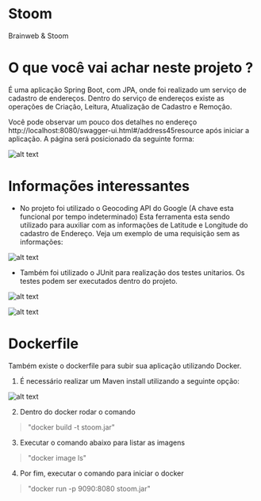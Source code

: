 # Stoom
 Brainweb & Stoom
 
 # O que você vai achar neste projeto ?
 É uma aplicação Spring Boot, com JPA, onde foi realizado um serviço de cadastro de endereços.
 Dentro do serviço de endereços existe as operações de Criação, Leitura, Atualização de Cadastro e Remoção.
 
 Você pode observar um pouco dos detalhes no endereço http://localhost:8080/swagger-ui.html#/address45resource após iniciar a aplicação.
 A página será posicionado da seguinte forma:
 
  ![alt text](https://i.imgur.com/GC8IS0T.png)
 
# Informações interessantes
- No projeto foi utilizado o Geocoding API do Google (A chave esta funcional por tempo indeterminado)
Esta ferramenta esta sendo utilizado para auxiliar com as informações de Latitude e Longitude do cadastro de Endereço.
Veja um exemplo de uma requisição sem as informações:

![alt text](https://i.imgur.com/nCzhUfr.png)

- Também foi utilizado o JUnit para realização dos testes unitarios.
Os testes podem ser executados dentro do projeto.

![alt text](https://i.imgur.com/iMDCyk6.png)

![alt text](https://i.imgur.com/y7M1lmS.png)

# Dockerfile

Também existe o dockerfile para subir sua aplicação utilizando Docker.
1. É necessário realizar um Maven install utilizando a seguinte opção:

![alt text](https://i.imgur.com/amk7WqG.png)

2. Dentro do docker rodar o comando 
> "docker build -t stoom.jar"

3. Executar o comando abaixo para listar as imagens
> "docker image ls"

4. Por fim, executar o comando para iniciar o docker
> "docker run -p 9090:8080 stoom.jar"

